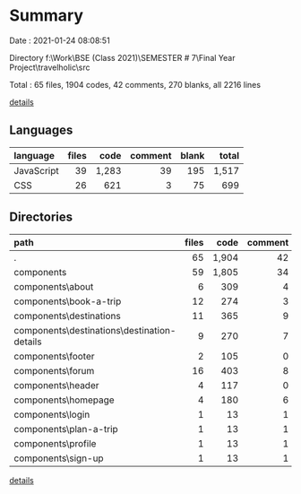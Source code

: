 # Summary

Date : 2021-01-24 08:08:51

Directory f:\Work\BSE (Class 2021)\SEMESTER # 7\Final Year Project\travelholic\src

Total : 65 files,  1904 codes, 42 comments, 270 blanks, all 2216 lines

[details](details.md)

## Languages
| language | files | code | comment | blank | total |
| :--- | ---: | ---: | ---: | ---: | ---: |
| JavaScript | 39 | 1,283 | 39 | 195 | 1,517 |
| CSS | 26 | 621 | 3 | 75 | 699 |

## Directories
| path | files | code | comment | blank | total |
| :--- | ---: | ---: | ---: | ---: | ---: |
| . | 65 | 1,904 | 42 | 270 | 2,216 |
| components | 59 | 1,805 | 34 | 254 | 2,093 |
| components\about | 6 | 309 | 4 | 33 | 346 |
| components\book-a-trip | 12 | 274 | 3 | 20 | 297 |
| components\destinations | 11 | 365 | 9 | 51 | 425 |
| components\destinations\destination-details | 9 | 270 | 7 | 40 | 317 |
| components\footer | 2 | 105 | 0 | 6 | 111 |
| components\forum | 16 | 403 | 8 | 93 | 504 |
| components\header | 4 | 117 | 0 | 16 | 133 |
| components\homepage | 4 | 180 | 6 | 20 | 206 |
| components\login | 1 | 13 | 1 | 5 | 19 |
| components\plan-a-trip | 1 | 13 | 1 | 3 | 17 |
| components\profile | 1 | 13 | 1 | 3 | 17 |
| components\sign-up | 1 | 13 | 1 | 4 | 18 |

[details](details.md)